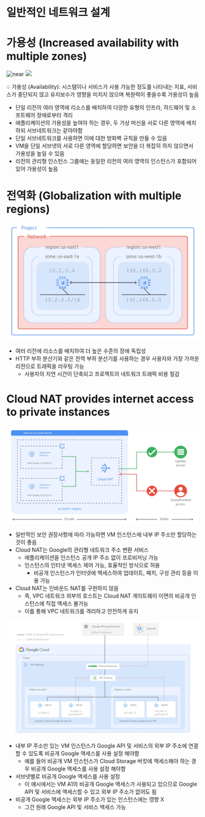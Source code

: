 # 일반적인 네트워크 설계

# 가용성 (Increased availability with multiple zones)

![near](https://github.com/seungwonbased/TIL/blob/main/GoogleCloud/assets/near1.png)
![](https://github.com/seungwonbased/TIL/blob/main/GoogleCloud/assets/)

<aside>
💡 가용성 (Availability): 시스템이나 서비스가 사용 가능한 정도를 나타내는 지표, 서비스가 중단되지 않고 유지보수가 영향을 미치지 않으며 복원력이 좋을수록 가용성이 높음

</aside>

- 단일 리전의 여러 영역에 리소스를 배치하여 다양한 유형의 인프라, 하드웨어 및 소프트웨어 장애로부터 격리
- 애플리케이션의 가용성을 높여야 하는 경우, 두 가상 머신을 서로 다른 영역에 배치하되 서브네트워크는 같아야함
- 단일 서브네트워크를 사용하면 이에 대한 방화벽 규칙을 만들 수 있음
- VM을 단일 서브넷의 서로 다른 영역에 할당하면 보안을 더 복잡히 하지 않으면서 가용성을 높일 수 있음
- 리전의 관리형 인스턴스 그룹에는 동일한 리전의 여러 영역의 인스턴스가 포함되어 있어 가용성이 높음

# 전역화 (Globalization with multiple regions)

![near](https://github.com/seungwonbased/TIL/blob/main/GoogleCloud/assets/near2.png)

- 여러 리전에 리소스를 배치하여 더 높은 수준의 장애 독립성
- HTTP 부하 분산기와 같은 전역 부하 분산기를 사용하는 경우 사용자와 가장 가까운 리전으로 트래픽을 라우팅 가능
    - 사용자의 지연 시간이 단축되고 프로젝트의 네트워크 트래픽 비용 절감

# Cloud NAT provides internet access to private instances

![near](https://github.com/seungwonbased/TIL/blob/main/GoogleCloud/assets/near3.png)

- 일반적인 보안 권장사항에 따라 가능하면 VM 인스턴스에 내부 IP 주소만 할당하는 것이 좋음
- Cloud NAT는 Google의 관리형 네트워크 주소 변환 서비스
    - 애플리케이션을 인스턴스 공개 IP 주소 없이 프로비저닝 가능
    - 인스턴스의 인터넷 액세스 제어 가능, 효율적인 방식으로 허용
        - 비공개 인스턴스가 인터넷에 액세스하여 업데이트, 패치, 구성 관리 등을 이용 가능
- Cloud NAT는 인바운드 NAT를 구현하지 않음
    - 즉, VPC 네트워크 외부의 호스트는 Cloud NAT 게이트웨이 이면의 비공개 인스턴스에 직접 액세스 불가능
    - 이를 통해 VPC 네트워크를 격리하고 안전하게 유지

![near](https://github.com/seungwonbased/TIL/blob/main/GoogleCloud/assets/near4.png)

- 내부 IP 주소만 있는 VM 인스턴스가 Google API 및 서비스의 외부 IP 주소에 연결할 수 있도록 비공개 Google 액세스를 사용 설정 해야함
    - 예를 들어 비공개 VM 인스턴스가 Cloud Storage 버킷에 액세스해야 하는 경우 비공개 Google 액세스를 사용 설정 해야함
- 서브넷별로 비공개 Google 액세스를 사용 설정
    - 이 예시에서는 VM A1의 비공개 Google 액세스가 사용되고 있으므로 Google API 및 서비스에 액세스할 수 있고 외부 IP 주소가 없어도 됨
- 비공개 Google 액세스는 외부 IP 주소가 있는 인스턴스에는 영향 X
    - 그건 원래 Google API 및 서비스 액세스 가능